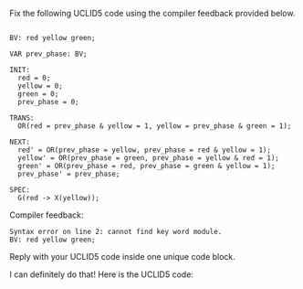 
Fix the following UCLID5 code using the compiler feedback provided below.

```

BV: red yellow green;

VAR prev_phase: BV;

INIT:
  red = 0;
  yellow = 0;
  green = 0;
  prev_phase = 0;

TRANS:
  OR(red = prev_phase & yellow = 1, yellow = prev_phase & green = 1);

NEXT:
  red' = OR(prev_phase = yellow, prev_phase = red & yellow = 1);
  yellow' = OR(prev_phase = green, prev_phase = yellow & red = 1);
  green' = OR(prev_phase = red, prev_phase = green & yellow = 1);
  prev_phase' = prev_phase;

SPEC:
  G(red -> X(yellow));
```

Compiler feedback:

```
Syntax error on line 2: cannot find key word module.
BV: red yellow green;

```
Reply with your UCLID5 code inside one unique code block.

I can definitely do that! Here is the UCLID5 code:
```
